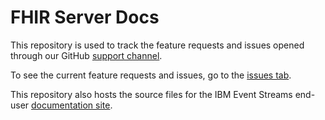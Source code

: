 # FHIR Server Docs

This repository is used to track the feature requests and issues opened through our GitHub [support channel](https://ibm.github.io/event-streams/support/).

To see the current feature requests and issues, go to the [issues tab](https://github.com/IBM/event-streams/issues).

This repository also hosts the source files for the IBM Event Streams end-user [documentation site](https://ibm.github.io/event-streams/).
